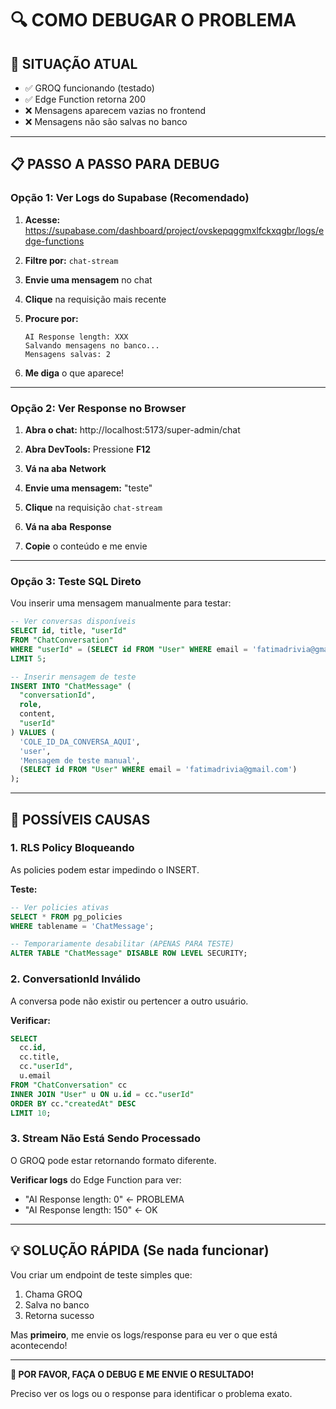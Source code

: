 # 🔍 COMO DEBUGAR O PROBLEMA

## 🎯 SITUAÇÃO ATUAL

- ✅ GROQ funcionando (testado)
- ✅ Edge Function retorna 200
- ❌ Mensagens aparecem vazias no frontend
- ❌ Mensagens não são salvas no banco

---

## 📋 PASSO A PASSO PARA DEBUG

### **Opção 1: Ver Logs do Supabase (Recomendado)**

1. **Acesse:** https://supabase.com/dashboard/project/ovskepqggmxlfckxqgbr/logs/edge-functions

2. **Filtre por:** `chat-stream`

3. **Envie uma mensagem** no chat

4. **Clique** na requisição mais recente

5. **Procure por:**
   ```
   AI Response length: XXX
   Salvando mensagens no banco...
   Mensagens salvas: 2
   ```

6. **Me diga** o que aparece!

---

### **Opção 2: Ver Response no Browser**

1. **Abra o chat:** http://localhost:5173/super-admin/chat

2. **Abra DevTools:** Pressione **F12**

3. **Vá na aba** **Network**

4. **Envie uma mensagem:** "teste"

5. **Clique** na requisição `chat-stream`

6. **Vá na aba** **Response**

7. **Copie** o conteúdo e me envie

---

### **Opção 3: Teste SQL Direto**

Vou inserir uma mensagem manualmente para testar:

```sql
-- Ver conversas disponíveis
SELECT id, title, "userId" 
FROM "ChatConversation" 
WHERE "userId" = (SELECT id FROM "User" WHERE email = 'fatimadrivia@gmail.com')
LIMIT 5;

-- Inserir mensagem de teste
INSERT INTO "ChatMessage" (
  "conversationId",
  role,
  content,
  "userId"
) VALUES (
  'COLE_ID_DA_CONVERSA_AQUI',
  'user',
  'Mensagem de teste manual',
  (SELECT id FROM "User" WHERE email = 'fatimadrivia@gmail.com')
);
```

---

## 🔧 POSSÍVEIS CAUSAS

### 1. **RLS Policy Bloqueando**
As policies podem estar impedindo o INSERT.

**Teste:**
```sql
-- Ver policies ativas
SELECT * FROM pg_policies 
WHERE tablename = 'ChatMessage';

-- Temporariamente desabilitar (APENAS PARA TESTE)
ALTER TABLE "ChatMessage" DISABLE ROW LEVEL SECURITY;
```

### 2. **ConversationId Inválido**
A conversa pode não existir ou pertencer a outro usuário.

**Verificar:**
```sql
SELECT 
  cc.id,
  cc.title,
  cc."userId",
  u.email
FROM "ChatConversation" cc
INNER JOIN "User" u ON u.id = cc."userId"
ORDER BY cc."createdAt" DESC
LIMIT 10;
```

### 3. **Stream Não Está Sendo Processado**
O GROQ pode estar retornando formato diferente.

**Verificar logs** do Edge Function para ver:
- "AI Response length: 0" ← PROBLEMA
- "AI Response length: 150" ← OK

---

## 💡 SOLUÇÃO RÁPIDA (Se nada funcionar)

Vou criar um endpoint de teste simples que:
1. Chama GROQ
2. Salva no banco
3. Retorna sucesso

Mas **primeiro**, me envie os logs/response para eu ver o que está acontecendo!

---

**🚀 POR FAVOR, FAÇA O DEBUG E ME ENVIE O RESULTADO!**

Preciso ver os logs ou o response para identificar o problema exato.
